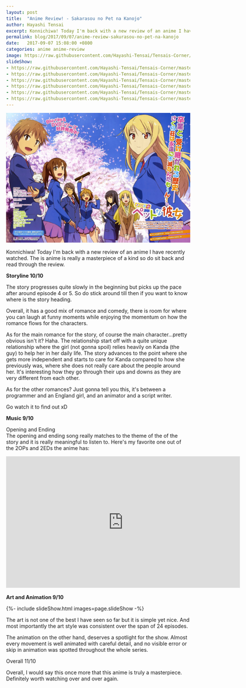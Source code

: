 ```yaml
---
layout: post
title:  "Anime Review! - Sakarasou no Pet na Kanojo"
author: Hayashi Tensai
excerpt: Konnichiwa! Today I'm back with a new review of an anime I have recently watched. The is anime is really a masterpiece of a kind so do sit back and read through the review.
permalink: blog/2017/09/07/anime-review-sakurasou-no-pet-na-kanojo
date:   2017-09-07 15:08:00 +0800
categories: anime anime-review
image: https://raw.githubusercontent.com/Hayashi-Tensai/Tensais-Corner/master/assets/blog-images/anime/sakurasou_poster.jpg
slideShow:
- https://raw.githubusercontent.com/Hayashi-Tensai/Tensais-Corner/master/assets/blog-images/anime/sakurasou_1.jpg
- https://raw.githubusercontent.com/Hayashi-Tensai/Tensais-Corner/master/assets/blog-images/anime/sakurasou_2.jpg
- https://raw.githubusercontent.com/Hayashi-Tensai/Tensais-Corner/master/assets/blog-images/anime/sakurasou_3.jpg
- https://raw.githubusercontent.com/Hayashi-Tensai/Tensais-Corner/master/assets/blog-images/anime/sakurasou_4.jpg
- https://raw.githubusercontent.com/Hayashi-Tensai/Tensais-Corner/master/assets/blog-images/anime/sakurasou_5.jpg
- https://raw.githubusercontent.com/Hayashi-Tensai/Tensais-Corner/master/assets/blog-images/anime/sakurasou_6.jpg
---
```


![Sakurasou-poster](https://raw.githubusercontent.com/Hayashi-Tensai/Tensais-Corner/master/assets/blog-images/anime/sakurasou_poster.jpg)

Konnichiwa! Today I'm back with a new review of an anime I have recently watched. The is anime is really a masterpiece of a kind so do sit back and read through the review.

**Storyline 10/10**

The story progresses quite slowly in the beginning but picks up the pace after around episode 4 or 5. So do stick around till then if you want to know where is the story heading.

Overall, it has a good mix of romance and comedy, there is room for where you can laugh at funny moments while enjoying the momentum on how the romance flows for the characters.

As for the main romance for the story, of course the main character...pretty obvious isn't it? Haha. The relationship start off with a quite unique relationship where the girl (not gonna spoil) relies heavily on Kanda (the guy) to help her in her daily life. The story advances to the point where she gets more independent and starts to care for Kanda compared to how she previously was, where she does not really care about the people around her. It's interesting how they go through their ups and downs as they are very different from each other.

As for the other romances? Just gonna tell you this, it's between a programmer and an England girl, and an animator and a script writer.

Go watch it to find out xD

**Music 9/10**

Opening and Ending  
The opening and ending song really matches to the theme of the of the story and it is really meaningful to listen to. Here's my favorite one out of the 2OPs and 2EDs the anime has:
<iframe width="640" height="360" src="https://www.youtube.com/embed/ROxkJoIhr6o" frameborder="0" allow="accelerometer; autoplay; encrypted-media; gyroscope; picture-in-picture" allowfullscreen>
</iframe><br>

**Art and Animation 9/10**  
<div>{%- include slideShow.html images=page.slideShow -%}</div>

The art is not one of the best I have seen so far but it is simple yet nice. And most importantly the art style was consistent over the span of 24 episodes. 

The animation on the other hand, deserves a spotlight for the show. Almost every movement is well animated with careful detail, and no visible error or skip in animation was spotted throughout the whole series. 

Overall 11/10

Overall, I would say this once more that this anime is truly a masterpiece. Definitely worth watching over and over again.